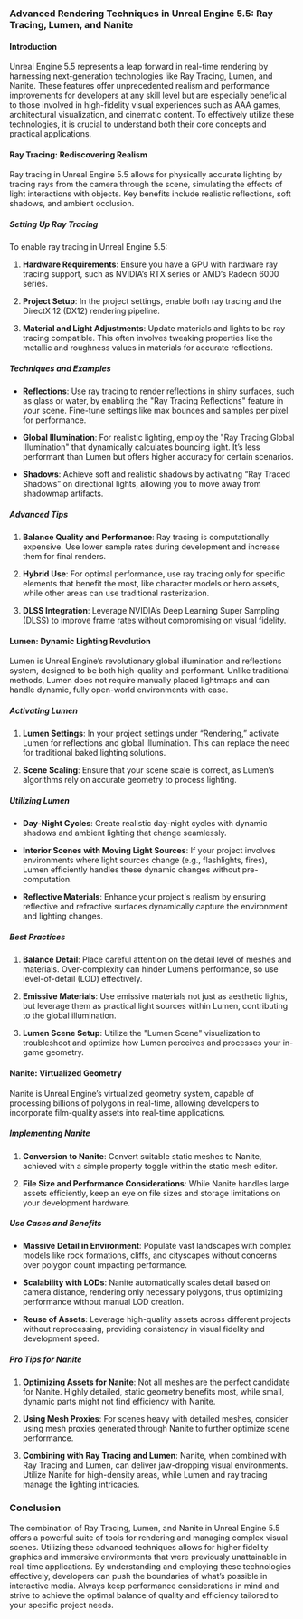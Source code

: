 ### Advanced Rendering Techniques in Unreal Engine 5.5: Ray Tracing, Lumen, and Nanite

#### Introduction

Unreal Engine 5.5 represents a leap forward in real-time rendering by harnessing next-generation technologies like Ray Tracing, Lumen, and Nanite. These features offer unprecedented realism and performance improvements for developers at any skill level but are especially beneficial to those involved in high-fidelity visual experiences such as AAA games, architectural visualization, and cinematic content. To effectively utilize these technologies, it is crucial to understand both their core concepts and practical applications.

#### Ray Tracing: Rediscovering Realism

Ray tracing in Unreal Engine 5.5 allows for physically accurate lighting by tracing rays from the camera through the scene, simulating the effects of light interactions with objects. Key benefits include realistic reflections, soft shadows, and ambient occlusion.

##### Setting Up Ray Tracing

To enable ray tracing in Unreal Engine 5.5:

1. **Hardware Requirements**: Ensure you have a GPU with hardware ray tracing support, such as NVIDIA’s RTX series or AMD’s Radeon 6000 series.
   
2. **Project Setup**: In the project settings, enable both ray tracing and the DirectX 12 (DX12) rendering pipeline.

3. **Material and Light Adjustments**: Update materials and lights to be ray tracing compatible. This often involves tweaking properties like the metallic and roughness values in materials for accurate reflections.

##### Techniques and Examples

- **Reflections**: Use ray tracing to render reflections in shiny surfaces, such as glass or water, by enabling the "Ray Tracing Reflections" feature in your scene. Fine-tune settings like max bounces and samples per pixel for performance.

- **Global Illumination**: For realistic lighting, employ the "Ray Tracing Global Illumination" that dynamically calculates bouncing light. It’s less performant than Lumen but offers higher accuracy for certain scenarios.

- **Shadows**: Achieve soft and realistic shadows by activating “Ray Traced Shadows” on directional lights, allowing you to move away from shadowmap artifacts.

##### Advanced Tips

1. **Balance Quality and Performance**: Ray tracing is computationally expensive. Use lower sample rates during development and increase them for final renders.

2. **Hybrid Use**: For optimal performance, use ray tracing only for specific elements that benefit the most, like character models or hero assets, while other areas can use traditional rasterization.

3. **DLSS Integration**: Leverage NVIDIA’s Deep Learning Super Sampling (DLSS) to improve frame rates without compromising on visual fidelity.

#### Lumen: Dynamic Lighting Revolution

Lumen is Unreal Engine’s revolutionary global illumination and reflections system, designed to be both high-quality and performant. Unlike traditional methods, Lumen does not require manually placed lightmaps and can handle dynamic, fully open-world environments with ease.

##### Activating Lumen

1. **Lumen Settings**: In your project settings under “Rendering,” activate Lumen for reflections and global illumination. This can replace the need for traditional baked lighting solutions.

2. **Scene Scaling**: Ensure that your scene scale is correct, as Lumen’s algorithms rely on accurate geometry to process lighting.

##### Utilizing Lumen

- **Day-Night Cycles**: Create realistic day-night cycles with dynamic shadows and ambient lighting that change seamlessly.
  
- **Interior Scenes with Moving Light Sources**: If your project involves environments where light sources change (e.g., flashlights, fires), Lumen efficiently handles these dynamic changes without pre-computation.

- **Reflective Materials**: Enhance your project's realism by ensuring reflective and refractive surfaces dynamically capture the environment and lighting changes.

##### Best Practices

1. **Balance Detail**: Place careful attention on the detail level of meshes and materials. Over-complexity can hinder Lumen’s performance, so use level-of-detail (LOD) effectively.

2. **Emissive Materials**: Use emissive materials not just as aesthetic lights, but leverage them as practical light sources within Lumen, contributing to the global illumination.

3. **Lumen Scene Setup**: Utilize the "Lumen Scene" visualization to troubleshoot and optimize how Lumen perceives and processes your in-game geometry.

#### Nanite: Virtualized Geometry 

Nanite is Unreal Engine’s virtualized geometry system, capable of processing billions of polygons in real-time, allowing developers to incorporate film-quality assets into real-time applications.

##### Implementing Nanite

1. **Conversion to Nanite**: Convert suitable static meshes to Nanite, achieved with a simple property toggle within the static mesh editor.

2. **File Size and Performance Considerations**: While Nanite handles large assets efficiently, keep an eye on file sizes and storage limitations on your development hardware.

##### Use Cases and Benefits

- **Massive Detail in Environment**: Populate vast landscapes with complex models like rock formations, cliffs, and cityscapes without concerns over polygon count impacting performance.

- **Scalability with LODs**: Nanite automatically scales detail based on camera distance, rendering only necessary polygons, thus optimizing performance without manual LOD creation.

- **Reuse of Assets**: Leverage high-quality assets across different projects without reprocessing, providing consistency in visual fidelity and development speed.

##### Pro Tips for Nanite

1. **Optimizing Assets for Nanite**: Not all meshes are the perfect candidate for Nanite. Highly detailed, static geometry benefits most, while small, dynamic parts might not find efficiency with Nanite.

2. **Using Mesh Proxies**: For scenes heavy with detailed meshes, consider using mesh proxies generated through Nanite to further optimize scene performance.

3. **Combining with Ray Tracing and Lumen**: Nanite, when combined with Ray Tracing and Lumen, can deliver jaw-dropping visual environments. Utilize Nanite for high-density areas, while Lumen and ray tracing manage the lighting intricacies.

### Conclusion

The combination of Ray Tracing, Lumen, and Nanite in Unreal Engine 5.5 offers a powerful suite of tools for rendering and managing complex visual scenes. Utilizing these advanced techniques allows for higher fidelity graphics and immersive environments that were previously unattainable in real-time applications. By understanding and employing these technologies effectively, developers can push the boundaries of what’s possible in interactive media. Always keep performance considerations in mind and strive to achieve the optimal balance of quality and efficiency tailored to your specific project needs.